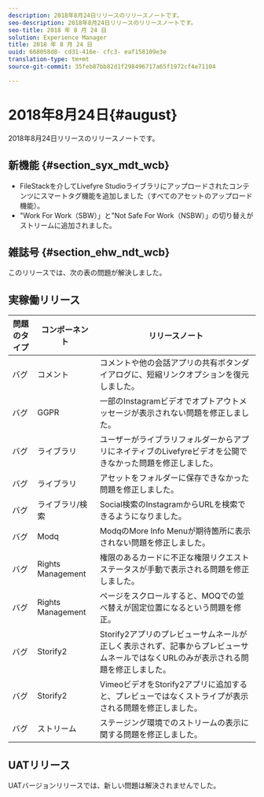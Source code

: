 ```yaml
---
description: 2018年8月24日リリースのリリースノートです。
seo-description: 2018年8月24日リリースのリリースノートです。
seo-title: 2018 年 8 月 24 日
solution: Experience Manager
title: 2018 年 8 月 24 日
uuid: 668058d8- cd31-416e- cfc3- eaf158109e3e
translation-type: tm+mt
source-git-commit: 35feb87bb82d1f298496717a65f1972cf4e71104

---
```



# 2018年8月24日{#august}

2018年8月24日リリースのリリースノートです。

## 新機能 {#section_syx_mdt_wcb}

* FileStackを介してLivefyre Studioライブラリにアップロードされたコンテンツにスマートタグ機能を追加しました（すべてのアセットのアップロード機能）。
* &quot;Work For Work（SBW）」と&quot;Not Safe For Work（NSBW）」の切り替えがストリームに追加されました。

## 雑誌号 {#section_ehw_ndt_wcb}

このリリースでは、次の表の問題が解決しました。

## 実稼働リリース

| **問題のタイプ** | **コンポーネント** | **リリースノート** |
|---|---|---|
| バグ | コメント | コメントや他の会話アプリの共有ボタンダイアログに、短縮リンクオプションを復元しました。 |
| バグ | GGPR | 一部のInstagramビデオでオプトアウトメッセージが表示されない問題を修正しました。 |
| バグ | ライブラリ | ユーザーがライブラリフォルダーからアプリにネイティブのLivefyreビデオを公開できなかった問題を修正しました。 |
| バグ | ライブラリ | アセットをフォルダーに保存できなかった問題を修正しました。 |
| バグ | ライブラリ/検索 | Social検索のInstagramからURLを検索できるようになりました。 |
| バグ | Modq | ModqのMore Info Menuが期待箇所に表示されない問題を修正しました。 |
| バグ | Rights Management | 権限のあるカードに不正な権限リクエストステータスが手動で表示される問題を修正しました。 |
| バグ | Rights Management | ページをスクロールすると、MOQでの並べ替えが固定位置になるという問題を修正。 |
| バグ | Storify2 | Storify2アプリのプレビューサムネールが正しく表示されず、記事からプレビューサムネールではなくURLのみが表示される問題を修正しました。 |
| バグ | Storify2 | VimeoビデオをStorify2アプリに追加すると、プレビューではなくストライプが表示される問題を修正しました。 |
| バグ | ストリーム | ステージング環境でのストリームの表示に関する問題を修正しました。 |

## UATリリース

UATバージョンリリースでは、新しい問題は解決されませんでした。
